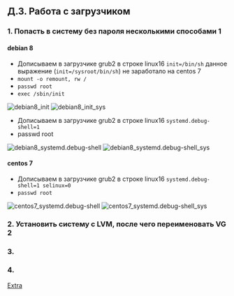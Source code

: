
Д.З. Работа с загрузчиком
-----------------------------------
### 1. Попасть в систему без пароля несколькими способами 1
#### debian 8
* Дописываем в загрузчике grub2 в строке linux16 `init=/bin/sh` данное выражение (`init=/sysroot/bin/sh`) не заработало на centos 7 
* `mount -o remount, rw /`
* `passwd root`
* `exec /sbin/init`

![debian8_init](https://github.com/kyourselfer/OTUS_LinuxAdmin201804/blob/master/lesson4_boot/debian8_init_.jpeg)
![debian8_init_sys](https://github.com/kyourselfer/OTUS_LinuxAdmin201804/blob/master/lesson4_boot/debian8_init_sys_.jpeg)

* Дописываем в загрузчике grub2 в строке linux16 `systemd.debug-shell=1`
* passwd root

![debian8_systemd.debug-shell](https://github.com/kyourselfer/OTUS_LinuxAdmin201804/blob/master/lesson4_boot/debian8_systemd.debug-shell.jpeg)
![debian8_systemd.debug-shell_sys](https://github.com/kyourselfer/OTUS_LinuxAdmin201804/blob/master/lesson4_boot/debian8_systemd.debug-shell_sys.jpeg)

#### centos 7
* Дописываем в загрузчике grub2 в строке linux16 `systemd.debug-shell=1 selinux=0`
* `passwd root`

![centos7_systemd.debug-shell](https://github.com/kyourselfer/OTUS_LinuxAdmin201804/blob/master/lesson4_boot/centos7_systemd.debug-shell.jpeg)
![centos7_systemd.debug-shell_sys](https://github.com/kyourselfer/OTUS_LinuxAdmin201804/blob/master/lesson4_boot/centos7_systemd.debug-shell_sys.jpeg)

### 2. Установить систему с LVM, после чего переименовать VG 2

### 3.

### 4. 
[Extra](https://github.com/kyourselfer/OTUS_LinuxAdmin201804/tree/master/lesson4_boot/extra)
